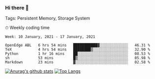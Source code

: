 ### Hi there 👋

Tags: Persistent Memory, Storage System

<!--

[![Anurag's github stats](https://github-readme-stats.vercel.app/api?username=wwyf)](https://github.com/anuraghazra/github-readme-stats)

[![Anurag's github stats](https://github-readme-stats.vercel.app/api?username=wwyf&count_private=true)](https://github.com/anuraghazra/github-readme-stats)


[![Top Langs](https://github-readme-stats.vercel.app/api/top-langs/?username=wwyf&count_private=true&&hide=jupyter%20notebook,html)](https://github.com/anuraghazra/github-readme-stats)



-->


⏱ Weekly coding time

<!--START_SECTION:waka-->
```text
Week: 10 January, 2021 - 17 January, 2021

OpenEdge ABL   6 hrs 54 mins   ███████████▓░░░░░░░░░░░░░   46.31 % 
TeX            4 hrs 54 mins   ████████▒░░░░░░░░░░░░░░░░   32.90 % 
Python         1 hr 16 mins    ██░░░░░░░░░░░░░░░░░░░░░░░   08.53 % 
sh             53 mins         █▒░░░░░░░░░░░░░░░░░░░░░░░   05.98 % 
Markdown       23 mins         ▓░░░░░░░░░░░░░░░░░░░░░░░░   02.58 % 
```
<!--END_SECTION:waka-->



[![Anurag's github stats](https://github-readme-stats.vercel.app/api?username=wwyf&count_private=true&show_icons=true&hide_border=true)](https://github.com/anuraghazra/github-readme-stats) [![Top Langs](https://github-readme-stats.vercel.app/api/top-langs/?username=wwyf&count_private=true&hide=jupyter%20notebook,html,OpenEdge%20ABL&langs_count=10&layout=compact&hide_border=true)](https://github.com/anuraghazra/github-readme-stats)

<!--

[![willianrod's wakatime stats](https://github-readme-stats.vercel.app/api/wakatime?username=wwyf)](https://github.com/anuraghazra/github-readme-stats)


-->
